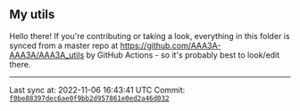 ## My utils

Hello there! If you're contributing or taking a look, everything in this folder
is synced from a master repo at https://github.com/AAA3A-AAA3A/AAA3A_utils by GitHub Actions -
so it's probably best to look/edit there.

---

Last sync at: 2022-11-06 16:43:41 UTC
Commit: [`f0be88397dec6ae0f9bb2d957861e0ed2a46d032`](https://github.com/AAA3A-AAA3A/AAA3A_utils/commit/f0be88397dec6ae0f9bb2d957861e0ed2a46d032)
